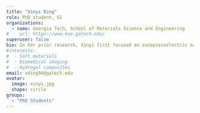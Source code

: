 ```yaml
---
title: "Xinyi Ding"
role: PhD student, G1
organizations:
  - name: Georgia Tech, School of Materials Science and Engineering
#    url: https://www.mse.gatech.edu/
superuser: false
bio: In her prior research, Xinyi first focused on sonopiezoelectric nano-therapy for effective tumor eradication in Prof. Meiqi Chang’s lab. Then, she studied the synthesis and application of dual-functional ionogels possessing both ionic thermoelectric and piezoelectric properties under Prof. Ziqi Liang&#39;s guidance. Currently, Xinyi is a Ph.D. student in the School of Materials Science and Engineering at Georgia Tech. In Prof. Shucong Li's Lab, her research focuses on the design and fabrication of bio-inspired liquid crystal assemblies through advanced manufacturing techniques, ultimately developing soft materials with environmentally adaptive dynamic reconfigurations.
#interests:
#  - Soft materials
#  - Biomedical imaging
#  - Hydrogel composites
email: xding94@gatech.edu
avatar:
  image: xinyi.jpg
  shape: circle
groups:
  - "PhD Students"
---
```

